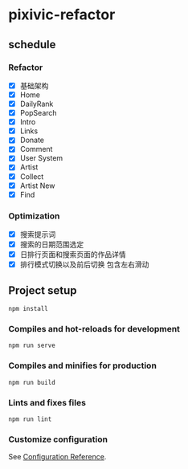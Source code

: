 # pixivic-refactor

## schedule

### Refactor

- [x] 基础架构
- [x] Home
- [x] DailyRank
- [x] PopSearch
- [x] Intro
- [x] Links
- [x] Donate
- [x] Comment
- [x] User System
- [x] Artist
- [x] Collect
- [x] Artist New
- [x] Find

### Optimization

- [x] 搜索提示词
- [x] 搜索的日期范围选定
- [x] 日排行页面和搜索页面的作品详情
- [x] 排行模式切换以及前后切换 包含左右滑动

## Project setup
```
npm install
```

### Compiles and hot-reloads for development
```
npm run serve
```

### Compiles and minifies for production
```
npm run build
```

### Lints and fixes files
```
npm run lint
```


### Customize configuration
See [Configuration Reference](https://cli.vuejs.org/config/).
